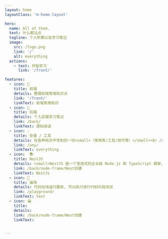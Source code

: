 ```yaml
---
layout: home
layoutClass: 'm-home-layout'

hero:
  name: All of them.
  text: 什么都沾点
  tagline: 个人积累以及学习笔记
  image:
    src: /logo.png
    link: '/'
    alt: everything
  actions:
    - text: 开始学习
      link: '/front/'

features:
  - icon: 📖
    title: 前端
    details: 整理前端常用知识点
    link: '/front/'
    linkText: 前端常用知识
  - icon: 📘
    title: 后端
    details: 个人后端学习笔记
    link: /back/
    linkText: 源码阅读
  - icon: 💡
    title: 杂食 / 工具 
    details: 在各种地方中学到的一切<small>（常用库/工具/技巧等）</small><br />
    link: /any/
    linkText: everything
  - icon:  📚  
    title: NestJS
    details: <small>NestJS 是一个渐进式的企业级 Node.js 和 TypeScript 框架，它融合了 Angular 的结构和 Express 的简洁性。</small> 
    link: /back/node-frame/Nest创建
    linkText: NestJs
  - icon: 🎯
    title: 操场
    details: 代码在线运行服务, 可以执行进行代码片段测试
    link: /playground/
    linkText: text
  - icon: 😭
    title: 
    details:
    link: /back/node-frame/Nest创建
    linkText: 


---
```

<style>

@media (min-width: 640px) {
  .m-home-layout .image-src {
    max-width: 450px;
    max-height: 450px;
  }
}

@media (min-width: 960px) {
  .m-home-layout .image-src {
    max-width: 685px;
    max-height: 800px;
  }
}
/* 适配手机端 */
@media (max-width: 440px) {
  .m-home-layout .image-src {
    max-width: 392px;
    max-height: 392px;
  }
}

.m-home-layout .details small {
  opacity: 0.8;
}

.m-home-layout .bottom-small {
  display: block;
  margin-top: 2em;
  text-align: right;
}
</style>
